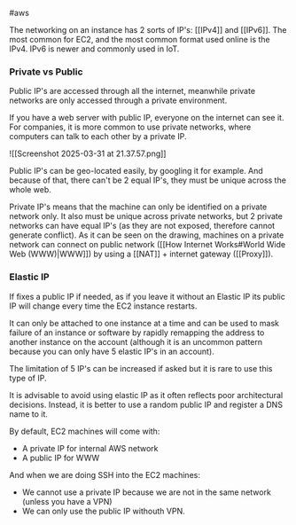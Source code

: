
#aws 

The networking on an instance has 2 sorts of IP's: [[IPv4]] and [[IPv6]]. The most common for EC2, and the most common format used online is the IPv4. IPv6 is newer and commonly used in IoT.

### Private vs Public

Public IP's are accessed through all the internet, meanwhile private networks are only accessed through a private environment.

If you have a web server with public IP, everyone on the internet can see it. For companies, it is more common to use private networks, where computers can talk to each other by a private IP.

![[Screenshot 2025-03-31 at 21.37.57.png]]

Public IP's can be geo-located easily, by googling it for example. And because of that, there can't be 2 equal IP's, they must be unique across the whole web.

Private IP's means that the machine can only be identified on a private network only. It also must be unique across private networks, but 2 private networks can have equal IP's (as they are not exposed, therefore cannot generate conflict). As it can be seen on the drawing, machines on a private network can connect on public network ([[How Internet Works#World Wide Web (WWW)|WWW]]) by using a [[NAT]] + internet gateway ([[Proxy]]).

### Elastic IP

If fixes a public IP if needed, as if you leave it without an Elastic IP its public IP will change every time the EC2 instance restarts.

It can only be attached to one instance at a time and can be used to mask failure of an instance or software by rapidly remapping the address to another instance on the account (although it is an uncommon pattern because you can only have 5 elastic IP's in an account).

The limitation of 5 IP's can be increased if asked but it is rare to use this type of IP.

It is advisable to avoid using elastic IP as it often reflects poor architectural decisions. Instead, it is better to use a random public IP and register a DNS name to it.

By default, EC2 machines will come with:

- A private IP for internal AWS network
- A public IP for WWW

And when we are doing SSH into the EC2 machines:

- We cannot use a private IP because we are not in the same network (unless you have a VPN)
- We can only use the public IP withouth VPN.

